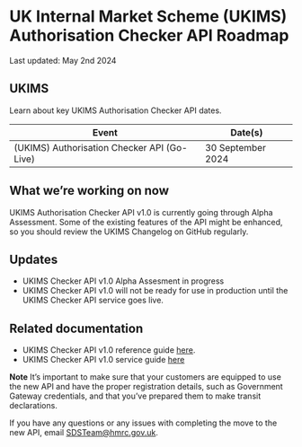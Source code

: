 
# UK Internal Market Scheme (UKIMS) Authorisation Checker API Roadmap
Last updated: May 2nd 2024

## UKIMS
Learn about key UKIMS Authorisation Checker API dates.


| Event                                              | Date(s)              |
|----------------------------------------------------|----------------------|
| (UKIMS) Authorisation Checker API (Go-Live)    | 30 September 2024          |


## What we’re working on now
UKIMS Authorisation Checker API v1.0 is currently going through Alpha Assessment. Some of the existing features of the API might be enhanced, so you should review the UKIMS Changelog on GitHub regularly.

## Updates

- UKIMS Checker API v1.0 Alpha Assesment in progress
- UKIMS Checker API v1.0 will not be ready for use in production until the UKIMS Checker API service goes live.

## Related documentation
- UKIMS Checker API v1.0 reference guide [here](https://developer.qa.tax.service.gov.uk/api-documentation/docs/api/service/ukim-auth-checker-api/1.0/oas/page).
- UKIMS Checker API v1.0 service guide [here](https://developer.qa.tax.service.gov.uk/guides/ukim-auth-checker-api-service-guide/)

 **Note** It’s important to make sure that your customers are equipped to use the new API and have the proper registration details, such as Government Gateway credentials, and that you’ve prepared them to make transit declarations.

If you have any questions or any issues with completing the move to the new API, email SDSTeam@hmrc.gov.uk.



